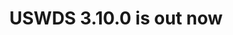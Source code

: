 ---
title: USWDS 3.10.0 is out now
category: Releases
tags:
- Releases
excerpt: USWDS version 3.10.0 is out now.
preview_url: https://github.com/uswds/uswds/releases/tag/v3.10.0
---